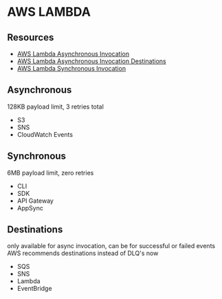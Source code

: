# AWS LAMBDA

## Resources

- [AWS Lambda Asynchronous Invocation](https://docs.aws.amazon.com/lambda/latest/dg/invocation-async.html)
- [AWS Lambda Asynchronous Invocation Destinations](https://docs.aws.amazon.com/lambda/latest/dg/invocation-async.html#invocation-async-destinations)
- [AWS Lambda Synchronous Invocation](https://docs.aws.amazon.com/lambda/latest/dg/invocation-sync.html)

## Asynchronous

128KB payload limit, 3 retries total

- S3
- SNS
- CloudWatch Events

## Synchronous

6MB payload limit, zero retries

- CLI
- SDK
- API Gateway
- AppSync

## Destinations
only available for async invocation, can be for successful or failed events
AWS recommends destinations instead of DLQ's now

- SQS
- SNS
- Lambda
- EventBridge
